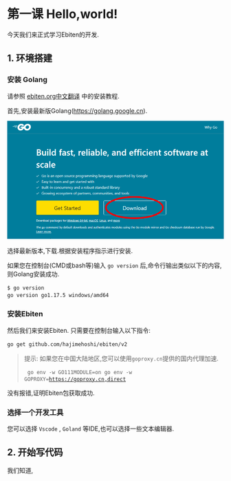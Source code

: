 # 第一课 Hello,world!

今天我们来正式学习Ebiten的开发.

## 1. 环境搭建

### 安装 Golang

请参照 [ebiten.org中文翻译](https://github.com/EbitenPot/ebiten.org) 中的安装教程.

首先,安装最新版Golang(<https://golang.google.cn>).

![down.png](./image/down.png)

选择最新版本,下载.根据安装程序指示进行安装.

如果您在控制台(CMD或bash等)输入 `go version` 后,命令行输出类似以下的内容,则Golang安装成功.

```sh
$ go version
go version go1.17.5 windows/amd64
```
### 安装Ebiten

然后我们来安装Ebiten.
只需要在控制台输入以下指令:
```sh
go get github.com/hajimehoshi/ebiten/v2
```
> 提示: 如果您在中国大陆地区,您可以使用`goproxy.cn`提供的国内代理加速.
<code><pre>
go env -w GO111MODULE=on
go env -w GOPROXY=https://goproxy.cn,direct
</pre></code>

没有报错,证明Ebiten包获取成功.

### 选择一个开发工具
您可以选择 `Vscode` , `Goland` 等IDE,也可以选择一些文本编辑器.

## 2. 开始写代码

我们知道,